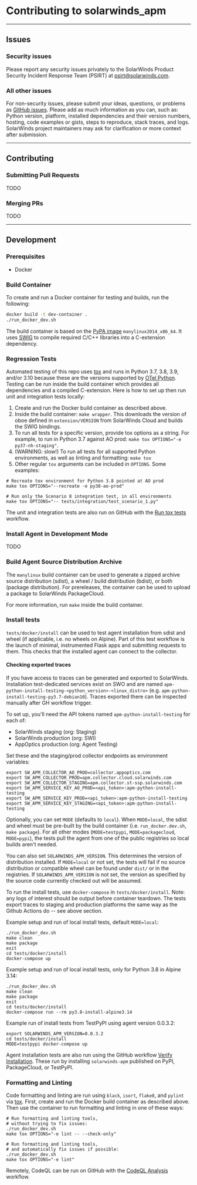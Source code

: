 # Contributing to solarwinds_apm
----

## Issues

### Security issues

Please report any security issues privately to the SolarWinds Product Security Incident Response Team (PSIRT) at [psirt@solarwinds.com](mailto:psirt@solarwinds.com).

### All other issues

For non-security issues, please submit your ideas, questions, or problems as [GitHub issues](https://github.com/solarwindscloud/solarwinds-apm-python/issues). Please add as much information as you can, such as: Python version, platform, installed dependencies and their version numbers, hosting, code examples or gists, steps to reproduce, stack traces, and logs. SolarWinds project maintainers may ask for clarification or more context after submission.

----
## Contributing
### Submitting Pull Requests
TODO

### Merging PRs
TODO

----
## Development

### Prerequisites

* Docker

### Build Container

To create and run a Docker container for testing and builds, run the following:
```bash
docker build -t dev-container .
./run_docker_dev.sh
```

The build container is based on the [PyPA image](https://github.com/pypa/manylinux) `manylinux2014_x86_64`. It uses [SWIG](https://www.swig.org/Doc1.3/Python.html) to compile required C/C++ libraries into a C-extension dependency.

### Regression Tests

Automated testing of this repo uses [tox](https://tox.readthedocs.io) and runs in Python 3.7, 3.8, 3.9, and/or 3.10 because these are the versions supported by [OTel Python](https://github.com/open-telemetry/opentelemetry-python/blob/main/tox.ini). Testing can be run inside the build container which provides all dependencies and a compiled C-extension. Here is how to set up then run unit and integration tests locally:

1. Create and run the Docker build container as described above.
2. Inside the build container: `make wrapper`. This downloads the version of oboe defined in `extension/VERSION` from SolarWinds Cloud and builds the SWIG bindings.
3. To run all tests for a specific version, provide tox options as a string. For example, to run in Python 3.7 against AO prod: `make tox OPTIONS="-e py37-nh-staging"`.
4. (WARNING: slow!) To run all tests for all supported Python environments, as well as linting and formatting: `make tox`
5. Other regular `tox` arguments can be included in `OPTIONS`. Some examples:

```
# Recreate tox environment for Python 3.8 pointed at AO prod
make tox OPTIONS="--recreate -e py38-ao-prod"

# Run only the Scenario 8 integration test, in all environments
make tox OPTIONS="-- tests/integration/test_scenario_1.py"
```

The unit and integration tests are also run on GitHub with the [Run tox tests](https://github.com/solarwindscloud/solarwinds-apm-python/actions/workflows/run_tox_tests.yaml) workflow.


### Install Agent in Development Mode

TODO

### Build Agent Source Distribution Archive

The `manylinux` build container can be used to generate a zipped archive source distribution (sdist), a wheel / build distribution (bdist), or both (package distribution). For prereleases, the container can be used to upload a package to SolarWinds PackageCloud.

For more information, run `make` inside the build container.

### Install tests

`tests/docker/install` can be used to test agent installation from sdist and wheel (if applicable, i.e. no wheels on Alpine). Part of this test workflow is the launch of minimal, instrumented Flask apps and submitting requests to them. This checks that the installed agent can connect to the collector.



#### Checking exported traces

If you have access to  traces can be generated and exported to SolarWinds. Installation test-dedicated services exist on SWO and are named `apm-python-install-testing-<python_version>-<linux_distro>` (e.g. `apm-python-install-testing-py3.7-debian10`). Traces exported there can be inspected manually after GH workflow trigger.

To set up, you'll need the API tokens named `apm-python-install-testing` for each of:
* SolarWinds staging (org: Staging)
* SolarWinds production (org: SWI)
* AppOptics production (org: Agent Testing)

Set these and the staging/prod collector endpoints as environment variables:
```
export SW_APM_COLLECTOR_AO_PROD=collector.appoptics.com
export SW_APM_COLLECTOR_PROD=apm.collector.cloud.solarwinds.com
export SW_APM_COLLECTOR_STAGING=apm.collector.st-ssp.solarwinds.com
export SW_APM_SERVICE_KEY_AO_PROD=<api_token>:apm-python-install-testing
export SW_APM_SERVICE_KEY_PROD=<api_token>:apm-python-install-testing
export SW_APM_SERVICE_KEY_STAGING=<api_token>:apm-python-install-testing
```

Optionally, you can set `MODE` (defaults to `local`). When `MODE=local`, the sdist and wheel must be pre-built by the build container (i.e. `run_docker.dev.sh`, `make package`). For all other modes (`MODE=testpypi`, `MODE=packagecloud`, `MODE=pypi`), the tests pull the agent from one of the public registries so local builds aren't needed.

You can also set `SOLARWINDS_APM_VERSION`. This determines the version of distribution installed. If `MODE=local` or not set, the tests will fail if no source distribution or compatible wheel can be found under `dist/` or in the registries. If `SOLARWINDS_APM_VERSION` is not set, the version as specified by the source code currently checked out will be assumed.

To run the install tests, use `docker-compose` in `tests/docker/install`. Note: any logs of interest should be output before container teardown. The tests export traces to staging and production platforms the same way as the Github Actions do -- see above section.

Example setup and run of local install tests, default `MODE=local`:
```
./run_docker_dev.sh
make clean
make package
exit
cd tests/docker/install
docker-compose up
```

Example setup and run of local install tests, only for Python 3.8 in Alpine 3.14:
```
./run_docker_dev.sh
make clean
make package
exit
cd tests/docker/install
docker-compose run --rm py3.8-install-alpine3.14
```

Example run of install tests from TestPyPI using agent version 0.0.3.2:
```
export SOLARWINDS_APM_VERSION=0.0.3.2
cd tests/docker/install
MODE=testpypi docker-compose up
```

Agent installation tests are also run using the GitHub workflow [Verify Installation](https://github.com/solarwindscloud/solarwinds-apm-python/actions/workflows/verify_install.yaml). These run by installing `solarwinds-apm` published on PyPI, PackageCloud, or TestPyPI.

### Formatting and Linting

Code formatting and linting are run using `black`, `isort`, `flake8`, and `pylint` via [tox](https://tox.readthedocs.io). First, create and run the Docker build container as described above. Then use the container to run formatting and linting in one of these ways:

```
# Run formatting and linting tools,
# without trying to fix issues:
./run_docker_dev.sh
make tox OPTIONS="-e lint -- --check-only"

# Run formatting and linting tools,
# and automatically fix issues if possible:
./run_docker_dev.sh
make tox OPTIONS="-e lint"
```

Remotely, CodeQL can be run on GitHub with the [CodeQL Analysis](https://github.com/solarwindscloud/solarwinds-apm-python/actions/workflows/codeql_analysis.yaml) workflow.

